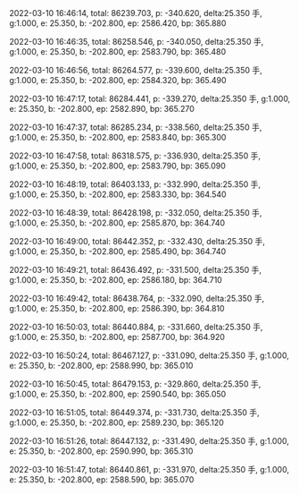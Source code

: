 2022-03-10 16:46:14, total: 86239.703, p: -340.620, delta:25.350 手, g:1.000, e: 25.350, b: -202.800, ep: 2586.420, bp: 365.880

2022-03-10 16:46:35, total: 86258.546, p: -340.050, delta:25.350 手, g:1.000, e: 25.350, b: -202.800, ep: 2583.790, bp: 365.480

2022-03-10 16:46:56, total: 86264.577, p: -339.600, delta:25.350 手, g:1.000, e: 25.350, b: -202.800, ep: 2584.320, bp: 365.490

2022-03-10 16:47:17, total: 86284.441, p: -339.270, delta:25.350 手, g:1.000, e: 25.350, b: -202.800, ep: 2582.890, bp: 365.270

2022-03-10 16:47:37, total: 86285.234, p: -338.560, delta:25.350 手, g:1.000, e: 25.350, b: -202.800, ep: 2583.840, bp: 365.300

2022-03-10 16:47:58, total: 86318.575, p: -336.930, delta:25.350 手, g:1.000, e: 25.350, b: -202.800, ep: 2583.790, bp: 365.090

2022-03-10 16:48:19, total: 86403.133, p: -332.990, delta:25.350 手, g:1.000, e: 25.350, b: -202.800, ep: 2583.330, bp: 364.540

2022-03-10 16:48:39, total: 86428.198, p: -332.050, delta:25.350 手, g:1.000, e: 25.350, b: -202.800, ep: 2585.870, bp: 364.740

2022-03-10 16:49:00, total: 86442.352, p: -332.430, delta:25.350 手, g:1.000, e: 25.350, b: -202.800, ep: 2585.490, bp: 364.740

2022-03-10 16:49:21, total: 86436.492, p: -331.500, delta:25.350 手, g:1.000, e: 25.350, b: -202.800, ep: 2586.180, bp: 364.710

2022-03-10 16:49:42, total: 86438.764, p: -332.090, delta:25.350 手, g:1.000, e: 25.350, b: -202.800, ep: 2586.390, bp: 364.810

2022-03-10 16:50:03, total: 86440.884, p: -331.660, delta:25.350 手, g:1.000, e: 25.350, b: -202.800, ep: 2587.700, bp: 364.920

2022-03-10 16:50:24, total: 86467.127, p: -331.090, delta:25.350 手, g:1.000, e: 25.350, b: -202.800, ep: 2588.990, bp: 365.010

2022-03-10 16:50:45, total: 86479.153, p: -329.860, delta:25.350 手, g:1.000, e: 25.350, b: -202.800, ep: 2590.540, bp: 365.050

2022-03-10 16:51:05, total: 86449.374, p: -331.730, delta:25.350 手, g:1.000, e: 25.350, b: -202.800, ep: 2589.230, bp: 365.120

2022-03-10 16:51:26, total: 86447.132, p: -331.490, delta:25.350 手, g:1.000, e: 25.350, b: -202.800, ep: 2590.990, bp: 365.310

2022-03-10 16:51:47, total: 86440.861, p: -331.970, delta:25.350 手, g:1.000, e: 25.350, b: -202.800, ep: 2588.590, bp: 365.070